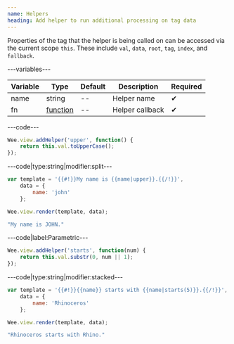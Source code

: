```yaml
---
name: Helpers
heading: Add helper to run additional processing on tag data
---
```


Properties of the tag that the helper is being called on can be accessed via the current scope ```this```. These include ```val```, ```data```, ```root```, ```tag```, ```index```, and ```fallback```.

---variables---

| Variable | Type | Default | Description | Required |
| -- | -- | -- | -- | -- |
| name | string | -- | Helper name | ✔ |
| fn | [function](/script/#functions) | -- | Helper callback | ✔ |

---code---

```javascript
Wee.view.addHelper('upper', function() {
	return this.val.toUpperCase();
});
```

---code|type:string|modifier:split---

```javascript
var template = '{{#!}}My name is {{name|upper}}.{{/!}}',
	data = {
		name: 'john'
	};

Wee.view.render(template, data);
```

```javascript
"My name is JOHN."
```

---code|label:Parametric---

```javascript
Wee.view.addHelper('starts', function(num) {
	return this.val.substr(0, num || 1);
});
```

---code|type:string|modifier:stacked---

```javascript
var template = '{{#!}}{{name}} starts with {{name|starts(5)}}.{{/!}}',
	data = {
		name: 'Rhinoceros'
	};

Wee.view.render(template, data);
```

```javascript
"Rhinoceros starts with Rhino."
```